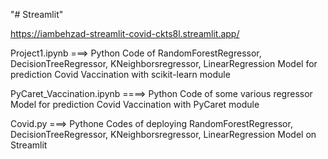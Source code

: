 "# Streamlit" 

https://iambehzad-streamlit-covid-ckts8l.streamlit.app/


Project1.ipynb ===> Python Code of RandomForestRegressor, DecisionTreeRegressor, KNeighborsregressor, LinearRegression Model for prediction Covid Vaccination with scikit-learn module

PyCaret_Vaccination.ipynb ====> Python Code of some various regressor Model for prediction Covid Vaccination with PyCaret module

Covid.py ===> Pythone Codes of deploying RandomForestRegressor, DecisionTreeRegressor, KNeighborsregressor, LinearRegression Model on Streamlit 
